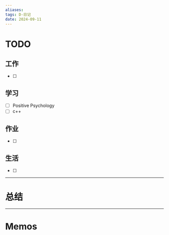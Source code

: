 ```yaml
---
aliases:
tags: D-日记
date: 2024-09-11
---
```

# TODO

## 工作

- [ ] 
## 学习

- [ ] Positive Psychology
- [ ] c++
## 作业

- [ ] 
## 生活

- [ ] 
*** 
# 总结



----------------------
# Memos

